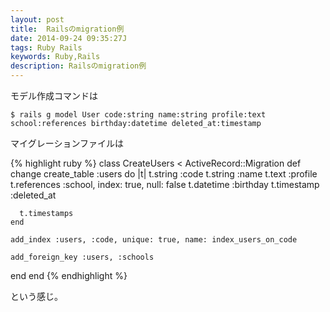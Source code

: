 ```yaml
---
layout: post
title:  Railsのmigration例
date: 2014-09-24 09:35:27J
tags: Ruby Rails
keywords: Ruby,Rails
description: Railsのmigration例
---
```


モデル作成コマンドは

    $ rails g model User code:string name:string profile:text school:references birthday:datetime deleted_at:timestamp

マイグレーションファイルは

{% highlight ruby %}
class CreateUsers < ActiveRecord::Migration
  def change
    create_table :users do |t|
      t.string :code
      t.string :name
      t.text :profile
      t.references :school, index: true, null: false
      t.datetime :birthday
      t.timestamp :deleted_at

      t.timestamps
    end

    add_index :users, :code, unique: true, name: index_users_on_code

    add_foreign_key :users, :schools
  end
end
{% endhighlight %}

という感じ。
